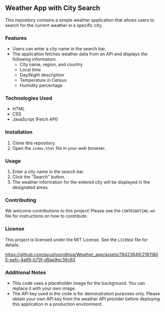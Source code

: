 ## Weather App with City Search

This repository contains a simple weather application that allows users to search for the current weather in a specific city.

### Features

* Users can enter a city name in the search bar.
* The application fetches weather data from an API and displays the following information:
    * City name, region, and country
    * Local time
    * Day/Night description
    * Temperature in Celsius
    * Humidity percentage

### Technologies Used

* HTML
* CSS
* JavaScript (Fetch API)

### Installation

1. Clone this repository.
2. Open the `index.html` file in your web browser.

### Usage

1. Enter a city name in the search bar.
2. Click the "Search" button.
3. The weather information for the entered city will be displayed in the designated areas.

### Contributing

We welcome contributions to this project! Please see the `CONTRIBUTING.md` file for instructions on how to contribute.

### License

This project is licensed under the MIT License. See the `LICENSE` file for details.

https://github.com/ayushsondhiya/Weather_app/assets/78423649/21611805-eafc-4a99-b73f-d9ae9ec36c63



### Additional Notes

* This code uses a placeholder image for the background. You can replace it with your own image.
* The API key used in the code is for demonstration purposes only. Please obtain your own API key from the weather API provider before deploying this application in a production environment.
